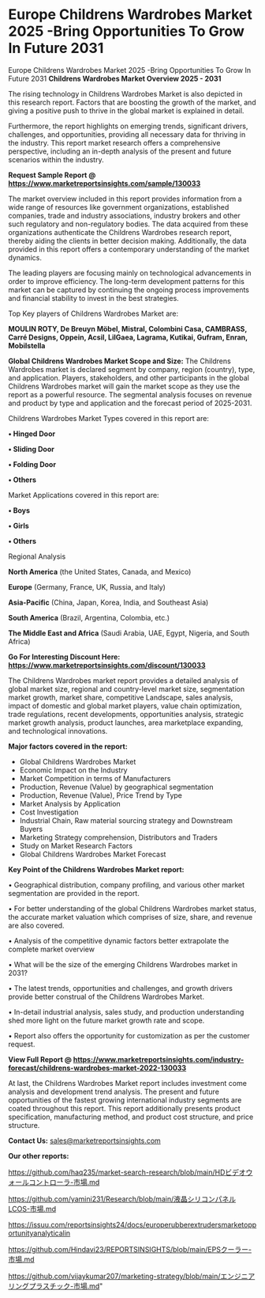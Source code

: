 # Europe Childrens Wardrobes Market 2025 -Bring Opportunities To Grow In Future 2031
 Europe Childrens Wardrobes Market 2025 -Bring Opportunities To Grow In Future 2031
<Strong> Childrens Wardrobes Market Overview 2025 - 2031</strong>

The rising technology in Childrens Wardrobes Market is also depicted in this research report. Factors that are boosting the growth of the market, and giving a positive push to thrive in the global market is explained in detail.

Furthermore, the report highlights on emerging trends, significant drivers, challenges, and opportunities, providing all necessary data for thriving in the industry. This report market research offers a comprehensive perspective, including an in-depth analysis of the present and future scenarios within the industry.

<strong>Request Sample Report @ <a href=https://www.marketreportsinsights.com/sample/130033>https://www.marketreportsinsights.com/sample/130033</a></strong>

The market overview included in this report provides information from a wide range of resources like government organizations, established companies, trade and industry associations, industry brokers and other such regulatory and non-regulatory bodies. The data acquired from these organizations authenticate the Childrens Wardrobes research report, thereby aiding the clients in better decision making. Additionally, the data provided in this report offers a contemporary understanding of the market dynamics.

The leading players are focusing mainly on technological advancements in order to improve efficiency. The long-term development patterns for this market can be captured by continuing the ongoing process improvements and financial stability to invest in the best strategies.

Top Key players of Childrens Wardrobes Market are:

<strong>MOULIN ROTY, De Breuyn Möbel, Mistral, Colombini Casa, CAMBRASS, Carré Designs, Oppein, Acsil, LilGaea, Lagrama, Kutikai, Gufram, Enran, Mobilstella</strong>

<strong><b>Global Childrens Wardrobes Market Scope and Size:</b></strong>
The Childrens Wardrobes market is declared segment by company, region (country), type, and application. Players, stakeholders, and other participants in the global Childrens Wardrobes market will gain the market scope as they use the report as a powerful resource. The segmental analysis focuses on revenue and product by type and application and the forecast period of 2025-2031.

Childrens Wardrobes Market Types covered in this report are:

<strong>• Hinged Door

• Sliding Door

• Folding Door

• Others</strong>

Market Applications covered in this report are:

<strong>• Boys

• Girls

• Others</strong> 

Regional Analysis

<strong>North America</strong> (the United States, Canada, and Mexico)

<strong>Europe</strong> (Germany, France, UK, Russia, and Italy)

<strong>Asia-Pacific</strong> (China, Japan, Korea, India, and Southeast Asia)

<strong>South America</strong> (Brazil, Argentina, Colombia, etc.)

<strong>The Middle East and Africa</strong> (Saudi Arabia, UAE, Egypt, Nigeria, and South Africa)

<strong>Go For Interesting Discount Here: <a href=https://www.marketreportsinsights.com/discount/130033>https://www.marketreportsinsights.com/discount/130033</a></strong>

The Childrens Wardrobes market report provides a detailed analysis of global market size, regional and country-level market size, segmentation market growth, market share, competitive Landscape, sales analysis, impact of domestic and global market players, value chain optimization, trade regulations, recent developments, opportunities analysis, strategic market growth analysis, product launches, area marketplace expanding, and technological innovations.

<strong><b>Major factors covered in the report:</b></strong>
<ul>
  <li>Global Childrens Wardrobes Market </li>
  <li>Economic Impact on the Industry</li>
  <li>Market Competition in terms of Manufacturers</li>
  <li>Production, Revenue (Value) by geographical segmentation</li>
  <li>Production, Revenue (Value), Price Trend by Type</li>
  <li>Market Analysis by Application</li>
  <li>Cost Investigation</li>
  <li>Industrial Chain, Raw material sourcing strategy and Downstream Buyers</li>
  <li>Marketing Strategy comprehension, Distributors and Traders</li>
  <li>Study on Market Research Factors</li>
  <li>Global Childrens Wardrobes Market Forecast</li>
</ul>

<strong><b>Key Point of the Childrens Wardrobes Market report:</b></strong>

• Geographical distribution, company profiling, and various other market segmentation are provided in the report.

• For better understanding of the global Childrens Wardrobes market status, the accurate market valuation which comprises of size, share, and revenue are also covered.

• Analysis of the competitive dynamic factors better extrapolate the complete market overview

• What will be the size of the emerging Childrens Wardrobes market in 2031?

• The latest trends, opportunities and challenges, and growth drivers provide better construal of the Childrens Wardrobes Market.

• In-detail industrial analysis, sales study, and production understanding shed more light on the future market growth rate and scope.

• Report also offers the opportunity for customization as per the customer request.

<strong><b>View Full Report @ <a href=https://www.marketreportsinsights.com/industry-forecast/childrens-wardrobes-market-2022-130033>https://www.marketreportsinsights.com/industry-forecast/childrens-wardrobes-market-2022-130033</a></b></strong>


At last, the Childrens Wardrobes Market report includes investment come analysis and development trend analysis. The present and future opportunities of the fastest growing international industry segments are coated throughout this report. This report additionally presents product specification, manufacturing method, and product cost structure, and price structure.

<strong>Contact Us:</strong>
sales@marketreportsinsights.com

<strong>Our other reports:</strong>

<a href=https://github.com/haq235/market-search-research/blob/main/HDビデオウォールコントローラ-市場.md>https://github.com/haq235/market-search-research/blob/main/HDビデオウォールコントローラ-市場.md</a>

<a href=https://github.com/yamini231/Research/blob/main/液晶シリコンパネルLCOS-市場.md>https://github.com/yamini231/Research/blob/main/液晶シリコンパネルLCOS-市場.md</a>

<a href=https://issuu.com/reportsinsights24/docs/europerubberextrudersmarketopportunityanalyticalin>https://issuu.com/reportsinsights24/docs/europerubberextrudersmarketopportunityanalyticalin</a>

<a href=https://github.com/Hindavi23/REPORTSINSIGHTS/blob/main/EPSクーラー-市場.md>https://github.com/Hindavi23/REPORTSINSIGHTS/blob/main/EPSクーラー-市場.md</a>

<a href=https://github.com/vijaykumar207/marketing-strategy/blob/main/エンジニアリングプラスチック-市場.md>https://github.com/vijaykumar207/marketing-strategy/blob/main/エンジニアリングプラスチック-市場.md</a>"
